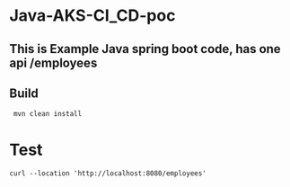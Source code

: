 # Java-AKS-CI_CD-poc

## This is Example Java spring boot code, has one api /employees

## Build
``` mvn clean install```
# Test
``` curl --location 'http://localhost:8080/employees' ```
